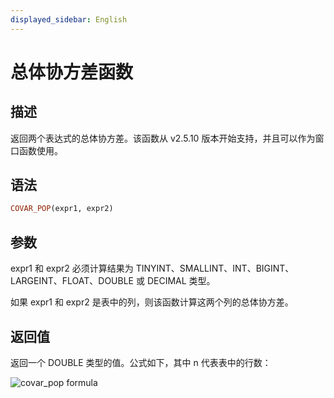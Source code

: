 ```yaml
---
displayed_sidebar: English
---
```


# 总体协方差函数

## 描述

返回两个表达式的总体协方差。该函数从 v2.5.10 版本开始支持，并且可以作为窗口函数使用。

## 语法

```Haskell
COVAR_POP(expr1, expr2)
```

## 参数

expr1 和 expr2 必须计算结果为 TINYINT、SMALLINT、INT、BIGINT、LARGEINT、FLOAT、DOUBLE 或 DECIMAL 类型。

如果 expr1 和 expr2 是表中的列，则该函数计算这两个列的总体协方差。

## 返回值

返回一个 DOUBLE 类型的值。公式如下，其中 n 代表表中的行数：

![covar_pop formula](../../../assets/covar_pop_formula.png)

<!--$$
\frac{\sum_{i=1}^{n} (x_i - \bar{x})(y_i - \bar{y})}{n}

## 使用注意事项

- 只有当数据行中的两个列值均非空时，该行数据才会被计入计数。否则，这行数据将从结果中排除。

- 如果任何输入值为 NULL，则返回 NULL。

## 示例

假设表 agg 包含以下数据：

```plaintext
mysql> select * from agg;
+------+-------+-------+
| no   | k     | v     |
+------+-------+-------+
|    1 | 10.00 |  NULL |
|    2 | 10.00 | 11.00 |
|    2 | 20.00 | 22.00 |
|    2 | 25.00 |  NULL |
|    2 | 30.00 | 35.00 |
+------+-------+-------+
```

计算 k 列和 v 列的总体协方差：

```plaintext
mysql> select no,COVAR_POP(k,v) from agg group by no;
+------+-------------------+
| no   | covar_pop(k, v)   |
+------+-------------------+
|    1 |              NULL |
|    2 | 79.99999999999999 |
+------+-------------------+
```
